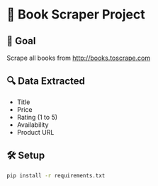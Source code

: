 # 📘 Book Scraper Project

## 🎯 Goal
Scrape all books from http://books.toscrape.com

## 🔍 Data Extracted
- Title
- Price
- Rating (1 to 5)
- Availability
- Product URL

## 🛠 Setup

```bash
pip install -r requirements.txt
